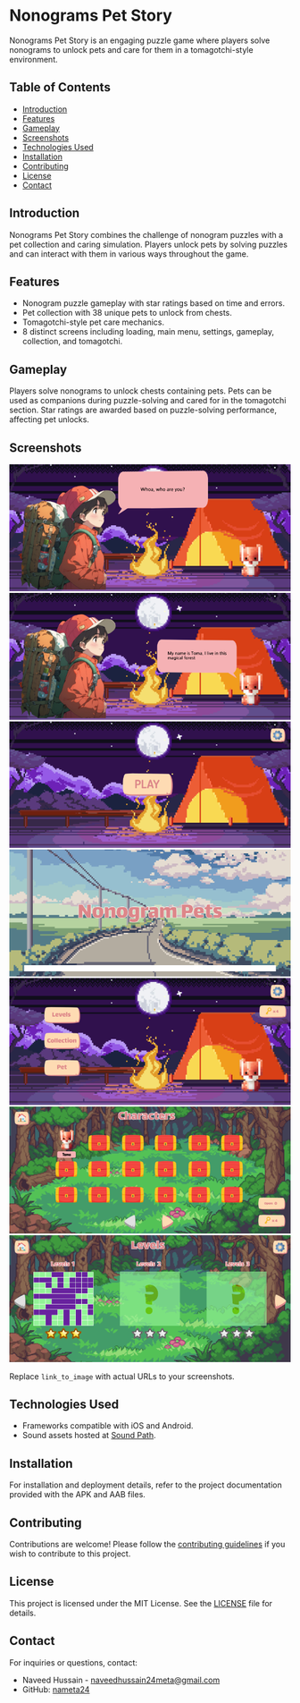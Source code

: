 # Nonograms Pet Story

Nonograms Pet Story is an engaging puzzle game where players solve nonograms to unlock pets and care for them in a tomagotchi-style environment.

## Table of Contents

- [Introduction](#introduction)
- [Features](#features)
- [Gameplay](#gameplay)
- [Screenshots](#screenshots)
- [Technologies Used](#technologies-used)
- [Installation](#installation)
- [Contributing](#contributing)
- [License](#license)
- [Contact](#contact)

## Introduction

Nonograms Pet Story combines the challenge of nonogram puzzles with a pet collection and caring simulation. Players unlock pets by solving puzzles and can interact with them in various ways throughout the game.

## Features

- Nonogram puzzle gameplay with star ratings based on time and errors.
- Pet collection with 38 unique pets to unlock from chests.
- Tomagotchi-style pet care mechanics.
- 8 distinct screens including loading, main menu, settings, gameplay, collection, and tomagotchi.

## Gameplay

Players solve nonograms to unlock chests containing pets. Pets can be used as companions during puzzle-solving and cared for in the tomagotchi section. Star ratings are awarded based on puzzle-solving performance, affecting pet unlocks.

## Screenshots

![1](https://github.com/nameta24/Nonograms-Pets/blob/New/Images/Loading.png)
![2](https://github.com/nameta24/Nonograms-Pets/blob/New/Images/Loading-1.png)
![3](https://github.com/nameta24/Nonograms-Pets/blob/New/Images/Loading-3.png)
![4](https://github.com/nameta24/Nonograms-Pets/blob/New/Images/Loading-4.png)
![5](https://github.com/nameta24/Nonograms-Pets/blob/New/Images/Loading-5.png)
![6](https://github.com/nameta24/Nonograms-Pets/blob/New/Images/Loading-6.png)
![5](https://github.com/nameta24/Nonograms-Pets/blob/New/Images/Loading-7.png)


Replace `link_to_image` with actual URLs to your screenshots.

## Technologies Used

- Frameworks compatible with iOS and Android.
- Sound assets hosted at [Sound Path](https://drive.google.com/drive/folders/1UxpRFjeRCosJiKAiVDA5JCeHs_kON4k4?usp=drive_link).

## Installation

For installation and deployment details, refer to the project documentation provided with the APK and AAB files.

## Contributing

Contributions are welcome! Please follow the [contributing guidelines](CONTRIBUTING.md) if you wish to contribute to this project.

## License

This project is licensed under the MIT License. See the [LICENSE](LICENSE) file for details.

## Contact

For inquiries or questions, contact:

- Naveed Hussain - [naveedhussain24meta@gmail.com](mailto:youremail@gmail.com)
- GitHub: [nameta24](https://github.com/yourusername)
